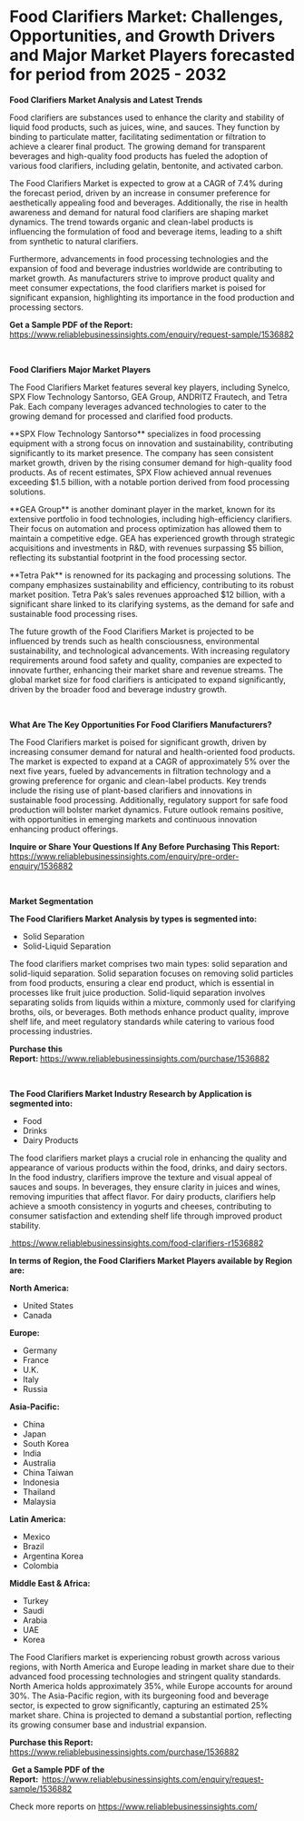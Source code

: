 <p><h1>Food Clarifiers Market: Challenges, Opportunities, and Growth Drivers and Major Market Players forecasted for period from 2025 - 2032</h1></p><p><strong>Food Clarifiers Market Analysis and Latest Trends</strong></p>
<p><p>Food clarifiers are substances used to enhance the clarity and stability of liquid food products, such as juices, wine, and sauces. They function by binding to particulate matter, facilitating sedimentation or filtration to achieve a clearer final product. The growing demand for transparent beverages and high-quality food products has fueled the adoption of various food clarifiers, including gelatin, bentonite, and activated carbon.</p><p>The Food Clarifiers Market is expected to grow at a CAGR of 7.4% during the forecast period, driven by an increase in consumer preference for aesthetically appealing food and beverages. Additionally, the rise in health awareness and demand for natural food clarifiers are shaping market dynamics. The trend towards organic and clean-label products is influencing the formulation of food and beverage items, leading to a shift from synthetic to natural clarifiers.</p><p>Furthermore, advancements in food processing technologies and the expansion of food and beverage industries worldwide are contributing to market growth. As manufacturers strive to improve product quality and meet consumer expectations, the food clarifiers market is poised for significant expansion, highlighting its importance in the food production and processing sectors.</p></p>
<p><strong>Get a Sample PDF of the Report:&nbsp;</strong> <a href="https://www.reliablebusinessinsights.com/enquiry/request-sample/1536882?utm_campaign=2733&utm_medium=2&utm_source=Github&utm_content=ia&utm_term=27022025&utm_id=food-clarifiers">https://www.reliablebusinessinsights.com/enquiry/request-sample/1536882</a></p>
<p>&nbsp;</p>
<p><strong>Food Clarifiers Major Market Players</strong></p>
<p><p>The Food Clarifiers Market features several key players, including Synelco, SPX Flow Technology Santorso, GEA Group, ANDRITZ Frautech, and Tetra Pak. Each company leverages advanced technologies to cater to the growing demand for processed and clarified food products.</p><p>**SPX Flow Technology Santorso** specializes in food processing equipment with a strong focus on innovation and sustainability, contributing significantly to its market presence. The company has seen consistent market growth, driven by the rising consumer demand for high-quality food products. As of recent estimates, SPX Flow achieved annual revenues exceeding $1.5 billion, with a notable portion derived from food processing solutions.</p><p>**GEA Group** is another dominant player in the market, known for its extensive portfolio in food technologies, including high-efficiency clarifiers. Their focus on automation and process optimization has allowed them to maintain a competitive edge. GEA has experienced growth through strategic acquisitions and investments in R&D, with revenues surpassing $5 billion, reflecting its substantial footprint in the food processing sector.</p><p>**Tetra Pak** is renowned for its packaging and processing solutions. The company emphasizes sustainability and efficiency, contributing to its robust market position. Tetra Pak’s sales revenues approached $12 billion, with a significant share linked to its clarifying systems, as the demand for safe and sustainable food processing rises.</p><p>The future growth of the Food Clarifiers Market is projected to be influenced by trends such as health consciousness, environmental sustainability, and technological advancements. With increasing regulatory requirements around food safety and quality, companies are expected to innovate further, enhancing their market share and revenue streams. The global market size for food clarifiers is anticipated to expand significantly, driven by the broader food and beverage industry growth.</p></p>
<p>&nbsp;</p>
<p><strong>What Are The Key Opportunities For Food Clarifiers Manufacturers?</strong></p>
<p><p>The Food Clarifiers market is poised for significant growth, driven by increasing consumer demand for natural and health-oriented food products. The market is expected to expand at a CAGR of approximately 5% over the next five years, fueled by advancements in filtration technology and a growing preference for organic and clean-label products. Key trends include the rising use of plant-based clarifiers and innovations in sustainable food processing. Additionally, regulatory support for safe food production will bolster market dynamics. Future outlook remains positive, with opportunities in emerging markets and continuous innovation enhancing product offerings.</p></p>
<p><strong>Inquire or Share Your Questions If Any Before Purchasing This Report:</strong> <a href="https://www.reliablebusinessinsights.com/enquiry/pre-order-enquiry/1536882?utm_campaign=2733&utm_medium=2&utm_source=Github&utm_content=ia&utm_term=27022025&utm_id=food-clarifiers">https://www.reliablebusinessinsights.com/enquiry/pre-order-enquiry/1536882</a></p>
<p>&nbsp;</p>
<p><strong>Market Segmentation</strong></p>
<p><strong>The Food Clarifiers Market Analysis by types is segmented into:</strong></p>
<p><ul><li>Solid Separation</li><li>Solid-Liquid Separation</li></ul></p>
<p><p>The food clarifiers market comprises two main types: solid separation and solid-liquid separation. Solid separation focuses on removing solid particles from food products, ensuring a clear end product, which is essential in processes like fruit juice production. Solid-liquid separation involves separating solids from liquids within a mixture, commonly used for clarifying broths, oils, or beverages. Both methods enhance product quality, improve shelf life, and meet regulatory standards while catering to various food processing industries.</p></p>
<p><strong>Purchase this Report:&nbsp;</strong><a href="https://www.reliablebusinessinsights.com/purchase/1536882?utm_campaign=2733&utm_medium=2&utm_source=Github&utm_content=ia&utm_term=27022025&utm_id=food-clarifiers">https://www.reliablebusinessinsights.com/purchase/1536882</a></p>
<p>&nbsp;</p>
<p><strong>The Food Clarifiers Market Industry Research by Application is segmented into:</strong></p>
<p><ul><li>Food</li><li>Drinks</li><li>Dairy Products</li></ul></p>
<p><p>The food clarifiers market plays a crucial role in enhancing the quality and appearance of various products within the food, drinks, and dairy sectors. In the food industry, clarifiers improve the texture and visual appeal of sauces and soups. In beverages, they ensure clarity in juices and wines, removing impurities that affect flavor. For dairy products, clarifiers help achieve a smooth consistency in yogurts and cheeses, contributing to consumer satisfaction and extending shelf life through improved product stability.</p></p>
<p><a href="https://www.reliablebusinessinsights.com/food-clarifiers-r1536882?utm_campaign=2733&utm_medium=2&utm_source=Github&utm_content=ia&utm_term=27022025&utm_id=food-clarifiers">&nbsp;https://www.reliablebusinessinsights.com/food-clarifiers-r1536882</a></p>
<p><strong>In terms of Region, the Food Clarifiers Market Players available by Region are:</strong></p>
<p>
    <p> <strong> North America: </strong>
        <ul>
            <li>United States</li>
            <li>Canada</li>
        </ul>
        </p> 
    <p> <strong> Europe: </strong>
        <ul>
            <li>Germany</li>
            <li>France</li>
            <li>U.K.</li>
            <li>Italy</li>
            <li>Russia</li>
        </ul>
        </p> 
    <p> <strong> Asia-Pacific: </strong>
        <ul>
            <li>China</li>
            <li>Japan</li>
            <li>South Korea</li>
            <li>India</li>
            <li>Australia</li>
            <li>China Taiwan</li>
            <li>Indonesia</li>
            <li>Thailand</li>
            <li>Malaysia</li>
        </ul>
        </p> 
    <p> <strong> Latin America: </strong>
        <ul>
            <li>Mexico</li>
            <li>Brazil</li>
            <li>Argentina Korea</li>
            <li>Colombia</li>
        </ul>
        </p> 
    <p> <strong> Middle East & Africa: </strong>
        <ul>
            <li>Turkey</li>
            <li>Saudi</li>
            <li>Arabia</li>
            <li>UAE</li>
            <li>Korea</li>
        </ul>
    </p>
    </p>
<p><p>The Food Clarifiers market is experiencing robust growth across various regions, with North America and Europe leading in market share due to their advanced food processing technologies and stringent quality standards. North America holds approximately 35%, while Europe accounts for around 30%. The Asia-Pacific region, with its burgeoning food and beverage sector, is expected to grow significantly, capturing an estimated 25% market share. China is projected to demand a substantial portion, reflecting its growing consumer base and industrial expansion.</p></p>
<p><strong>Purchase this Report: </strong><a href="https://www.reliablebusinessinsights.com/purchase/1536882?utm_campaign=2733&utm_medium=2&utm_source=Github&utm_content=ia&utm_term=27022025&utm_id=food-clarifiers">https://www.reliablebusinessinsights.com/purchase/1536882</a></p>
<p>&nbsp;<strong>Get a Sample PDF of the Report:&nbsp;&nbsp;</strong><a href="https://www.reliablebusinessinsights.com/enquiry/request-sample/1536882?utm_campaign=2733&utm_medium=2&utm_source=Github&utm_content=ia&utm_term=27022025&utm_id=food-clarifiers">https://www.reliablebusinessinsights.com/enquiry/request-sample/1536882</a></p>
<p><strong></strong></p>
<p>Check more reports on <a href="https://www.reliablebusinessinsights.com/?utm_campaign=2733&utm_medium=2&utm_source=Github&utm_content=ia&utm_term=27022025&utm_id=food-clarifiers">https://www.reliablebusinessinsights.com/</a></p>